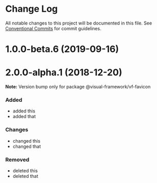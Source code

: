 # Change Log

All notable changes to this project will be documented in this file.
See [Conventional Commits](https://conventionalcommits.org) for commit guidelines.

# 1.0.0-beta.6 (2019-09-16)



# 2.0.0-alpha.1 (2018-12-20)

**Note:** Version bump only for package @visual-framework/vf-favicon





### Added
- added this
- added that

### Changes

- changed this
- changed that

### Removed

- deleted this
- deleted that
